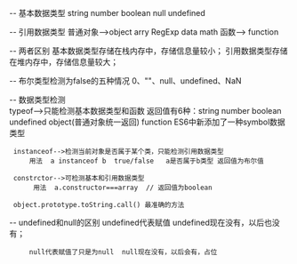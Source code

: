 --  基本数据类型
         string number boolean null undefined
 
--  引用数据类型
     普通对象-->object arry RegExp data  math
         函数--> function
 
--  两者区别
         基本数据类型存储在栈内存中，存储信息量较小；
		 引用数据类型存储在堆内存中，存储信息量较大；
		 
--   布尔类型检测为false的五种情况
         0、""、null、undefined、NaN
		 
--   数据类型检测		 
     typeof-->只能检测基本数据类型和函数
	         返回值有6种：string number boolean  undefined  object(普通对象统一返回) function
		      ES6中新添加了一种symbol数据类型
		
 
     instanceof-->检测当前对象是否属于某个类，只能检测引用数据类型
         用法  a instanceof b  true/false   a是否属于b类型 返回值为布尔值
		 
     constrctor-->可检测基本和引用数据类型
	      用法  a.constructor===array  // 返回值为boolean
	 
	 object.prototype.toString.call() 最准确的方法

--   undefined和null的区别
         undefined代表赋值  undefined现在没有，以后也没有；

		 null代表赋值了只是为null  null现在没有，以后会有，占位
		 